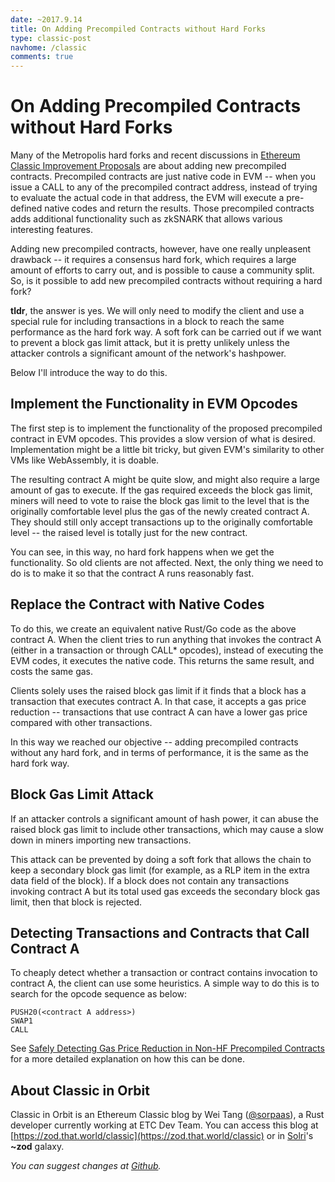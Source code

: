 ```yaml
---
date: ~2017.9.14
title: On Adding Precompiled Contracts without Hard Forks
type: classic-post
navhome: /classic
comments: true
---
```


# On Adding Precompiled Contracts without Hard Forks

Many of the Metropolis hard forks and recent discussions
in
[Ethereum Classic Improvement Proposals](https://github.com/ethereumproject/ECIPs/) are
about adding new precompiled contracts. Precompiled contracts are just
native code in EVM -- when you issue a CALL to any of the precompiled
contract address, instead of trying to evaluate the actual code in
that address, the EVM will execute a pre-defined native codes and
return the results. Those precompiled contracts adds additional
functionality such as zkSNARK that allows various interesting
features.

Adding new precompiled contracts, however, have one really unpleasent
drawback -- it requires a consensus hard fork, which requires a large
amount of efforts to carry out, and is possible to cause a community
split. So, is it possible to add new precompiled contracts without
requiring a hard fork?

**tldr**, the answer is yes. We will only need to modify the client
and use a special rule for including transactions in a block to reach
the same performance as the hard fork way. A soft fork can be carried
out if we want to prevent a block gas limit attack, but it is pretty
unlikely unless the attacker controls a significant amount of the
network's hashpower.

Below I'll introduce the way to do this.

## Implement the Functionality in EVM Opcodes

The first step is to implement the functionality of the proposed
precompiled contract in EVM opcodes. This provides a slow version of
what is desired. Implementation might be a little bit tricky, but
given EVM's similarity to other VMs like WebAssembly, it is doable.

The resulting contract A might be quite slow, and might also require a
large amount of gas to execute. If the gas required exceeds the block
gas limit, miners will need to vote to raise the block gas limit to
the level that is the originally comfortable level plus the gas of the
newly created contract A. They should still only accept transactions
up to the originally comfortable level -- the raised level is totally
just for the new contract.

You can see, in this way, no hard fork happens when we get the
functionality. So old clients are not affected. Next, the only thing
we need to do is to make it so that the contract A runs reasonably
fast.

## Replace the Contract with Native Codes

To do this, we create an equivalent native Rust/Go code as the above
contract A. When the client tries to run anything that invokes the
contract A (either in a transaction or through CALL* opcodes), instead
of executing the EVM codes, it executes the native code. This returns
the same result, and costs the same gas.

Clients solely uses the raised block gas limit if it finds that a
block has a transaction that executes contract A. In that case, it
accepts a gas price reduction -- transactions that use contract A can
have a lower gas price compared with other transactions.

In this way we reached our objective -- adding precompiled contracts
without any hard fork, and in terms of performance, it is the same as
the hard fork way.

## Block Gas Limit Attack

If an attacker controls a significant amount of hash power, it can
abuse the raised block gas limit to include other transactions, which
may cause a slow down in miners importing new transactions.

This attack can be prevented by doing a soft fork that allows the
chain to keep a secondary block gas limit (for example, as a RLP item
in the extra data field of the block). If a block does not contain any
transactions invoking contract A but its total used gas exceeds the
secondary block gas limit, then that block is rejected.

## Detecting Transactions and Contracts that Call Contract A

To cheaply detect whether a transaction or contract contains
invocation to contract A, the client can use some heuristics. A simple
way to do this is to search for the opcode sequence as below:

```
PUSH20(<contract A address>)
SWAP1
CALL
```

See [Safely Detecting Gas Price Reduction in Non-HF Precompiled
Contracts](/classic/7-reduced-gasprice/) for a more detailed
explanation on how this can be done.

## About Classic in Orbit

Classic in Orbit is an Ethereum Classic blog by Wei Tang
([@sorpaas](https://twitter.com/@sorpaas)), a Rust developer currently
working at ETC Dev Team. You can access this blog
at
[https://zod.that.world/classic](https://zod.that.world/classic)
or in [Solri](https://zod.that.world/giveaway)'s **~zod** galaxy.

*You can suggest changes at
[Github](https://github.com/sorpaas/zod-web/blob/master/web/classic/5-nonfork-precompiled.md).*
